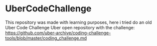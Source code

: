 # UberCodeChallenge

This repository was made with learning purposes, here i tried do an old Uber Code Challenge 
Uber open repository with the challenge: https://github.com/uber-archive/coding-challenge-tools/blob/master/coding_challenge.md
